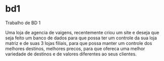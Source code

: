 # bd1
Trabalho de BD 1

Uma loja de agencia de vaigens, recentemente criou um site e deseja que seja feito um banco de dados para que possa ter um controle da sua loja matriz e de suas 3 lojas filiais, para que possa manter um controle dos melhores destinos, melhores precos, para que ofereca uma melhor variedade de destinos e de valores diferentes ao seus clientes.  
